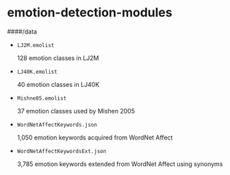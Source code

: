 emotion-detection-modules
=========================

####/data

* <code>LJ2M.emolist</code>

	128 emotion classes in LJ2M

* <code>LJ40K.emolist</code>

	40 emotion classes in LJ40K

* <code>Mishne05.emolist</code>

	37 emotion classes used by Mishen 2005

* <code>WordNetAffectKeywords.json</code>

	1,050 emotion keywords acquired from WordNet Affect

* <code>WordNetAffectKeywordsExt.json</code>

	3,785 emotion keywords extended from WordNet Affect using synonyms

